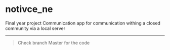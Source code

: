 # notivce_ne
Final year project
Communication app for communication withing a closed community via a local server

---
>Check branch Master for the code
